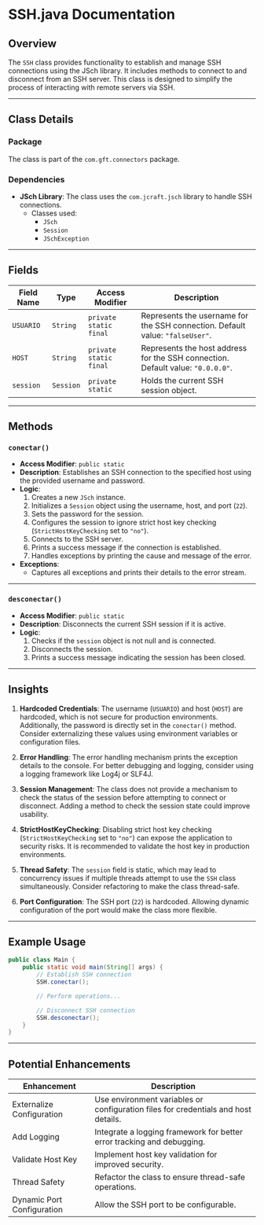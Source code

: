 # SSH.java Documentation

## Overview
The `SSH` class provides functionality to establish and manage SSH connections using the JSch library. It includes methods to connect to and disconnect from an SSH server. This class is designed to simplify the process of interacting with remote servers via SSH.

---

## Class Details

### Package
The class is part of the `com.gft.connectors` package.

### Dependencies
- **JSch Library**: The class uses the `com.jcraft.jsch` library to handle SSH connections.
  - Classes used:
    - `JSch`
    - `Session`
    - `JSchException`

---

## Fields

| Field Name       | Type         | Access Modifier | Description                                                                 |
|------------------|--------------|-----------------|-----------------------------------------------------------------------------|
| `USUARIO`        | `String`     | `private static final` | Represents the username for the SSH connection. Default value: `"falseUser"`. |
| `HOST`           | `String`     | `private static final` | Represents the host address for the SSH connection. Default value: `"0.0.0.0"`. |
| `session`        | `Session`    | `private static` | Holds the current SSH session object.                                       |

---

## Methods

### `conectar()`
- **Access Modifier**: `public static`
- **Description**: Establishes an SSH connection to the specified host using the provided username and password.
- **Logic**:
  1. Creates a new `JSch` instance.
  2. Initializes a `Session` object using the username, host, and port (`22`).
  3. Sets the password for the session.
  4. Configures the session to ignore strict host key checking (`StrictHostKeyChecking` set to `"no"`).
  5. Connects to the SSH server.
  6. Prints a success message if the connection is established.
  7. Handles exceptions by printing the cause and message of the error.
- **Exceptions**:
  - Captures all exceptions and prints their details to the error stream.

---

### `desconectar()`
- **Access Modifier**: `public static`
- **Description**: Disconnects the current SSH session if it is active.
- **Logic**:
  1. Checks if the `session` object is not null and is connected.
  2. Disconnects the session.
  3. Prints a success message indicating the session has been closed.

---

## Insights

1. **Hardcoded Credentials**: The username (`USUARIO`) and host (`HOST`) are hardcoded, which is not secure for production environments. Additionally, the password is directly set in the `conectar()` method. Consider externalizing these values using environment variables or configuration files.

2. **Error Handling**: The error handling mechanism prints the exception details to the console. For better debugging and logging, consider using a logging framework like Log4j or SLF4J.

3. **Session Management**: The class does not provide a mechanism to check the status of the session before attempting to connect or disconnect. Adding a method to check the session state could improve usability.

4. **StrictHostKeyChecking**: Disabling strict host key checking (`StrictHostKeyChecking` set to `"no"`) can expose the application to security risks. It is recommended to validate the host key in production environments.

5. **Thread Safety**: The `session` field is static, which may lead to concurrency issues if multiple threads attempt to use the `SSH` class simultaneously. Consider refactoring to make the class thread-safe.

6. **Port Configuration**: The SSH port (`22`) is hardcoded. Allowing dynamic configuration of the port would make the class more flexible.

---

## Example Usage

```java
public class Main {
    public static void main(String[] args) {
        // Establish SSH connection
        SSH.conectar();

        // Perform operations...

        // Disconnect SSH connection
        SSH.desconectar();
    }
}
```

---

## Potential Enhancements

| Enhancement                     | Description                                                                 |
|---------------------------------|-----------------------------------------------------------------------------|
| Externalize Configuration       | Use environment variables or configuration files for credentials and host details. |
| Add Logging                     | Integrate a logging framework for better error tracking and debugging.      |
| Validate Host Key               | Implement host key validation for improved security.                       |
| Thread Safety                   | Refactor the class to ensure thread-safe operations.                       |
| Dynamic Port Configuration      | Allow the SSH port to be configurable.                                     |
